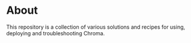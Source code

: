 # About

This repository is a collection of various solutions and recipes for using, deploying and troubleshooting Chroma.
